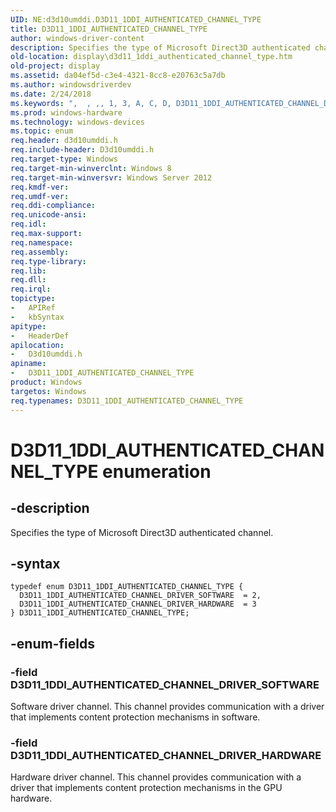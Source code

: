 ```yaml
---
UID: NE:d3d10umddi.D3D11_1DDI_AUTHENTICATED_CHANNEL_TYPE
title: D3D11_1DDI_AUTHENTICATED_CHANNEL_TYPE
author: windows-driver-content
description: Specifies the type of Microsoft Direct3D authenticated channel.
old-location: display\d3d11_1ddi_authenticated_channel_type.htm
old-project: display
ms.assetid: da04ef5d-c3e4-4321-8cc8-e20763c5a7db
ms.author: windowsdriverdev
ms.date: 2/24/2018
ms.keywords: ",  , ,, 1, 3, A, C, D, D3D11_1DDI_AUTHENTICATED_CHANNEL_DRIVER_HARDWARE, D3D11_1DDI_AUTHENTICATED_CHANNEL_DRIVER_SOFTWARE, D3D11_1DDI_AUTHENTICATED_CHANNEL_TYPE, D3D11_1DDI_AUTHENTICATED_CHANNEL_TYPE enumeration [Display Devices], E, H, I, L, N, P, T, U, Y, _, d3d10umddi/D3D11_1DDI_AUTHENTICATED_CHANNEL_DRIVER_HARDWARE, d3d10umddi/D3D11_1DDI_AUTHENTICATED_CHANNEL_DRIVER_SOFTWARE, d3d10umddi/D3D11_1DDI_AUTHENTICATED_CHANNEL_TYPE, display.d3d11_1ddi_authenticated_channel_type"
ms.prod: windows-hardware
ms.technology: windows-devices
ms.topic: enum
req.header: d3d10umddi.h
req.include-header: D3d10umddi.h
req.target-type: Windows
req.target-min-winverclnt: Windows 8
req.target-min-winversvr: Windows Server 2012
req.kmdf-ver: 
req.umdf-ver: 
req.ddi-compliance: 
req.unicode-ansi: 
req.idl: 
req.max-support: 
req.namespace: 
req.assembly: 
req.type-library: 
req.lib: 
req.dll: 
req.irql: 
topictype:
-	APIRef
-	kbSyntax
apitype:
-	HeaderDef
apilocation:
-	D3d10umddi.h
apiname:
-	D3D11_1DDI_AUTHENTICATED_CHANNEL_TYPE
product: Windows
targetos: Windows
req.typenames: D3D11_1DDI_AUTHENTICATED_CHANNEL_TYPE
---
```


# D3D11_1DDI_AUTHENTICATED_CHANNEL_TYPE enumeration


## -description


Specifies the type of Microsoft Direct3D authenticated channel.


## -syntax


````
typedef enum D3D11_1DDI_AUTHENTICATED_CHANNEL_TYPE { 
  D3D11_1DDI_AUTHENTICATED_CHANNEL_DRIVER_SOFTWARE  = 2,
  D3D11_1DDI_AUTHENTICATED_CHANNEL_DRIVER_HARDWARE  = 3
} D3D11_1DDI_AUTHENTICATED_CHANNEL_TYPE;
````


## -enum-fields




### -field D3D11_1DDI_AUTHENTICATED_CHANNEL_DRIVER_SOFTWARE

Software driver channel. This channel provides communication with a driver that implements content protection mechanisms in software.


### -field D3D11_1DDI_AUTHENTICATED_CHANNEL_DRIVER_HARDWARE

Hardware driver channel. This channel provides communication with a driver that implements content protection mechanisms in the GPU hardware.

